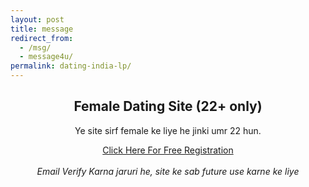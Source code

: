 ```yaml
---
layout: post
title: message
redirect_from:
  - /msg/
  - message4u/
permalink: dating-india-lp/
---
```


<center>
<div class="jumbotron">
  <h2>Female Dating Site (22+ only)</h2>
 <p> Ye site sirf female ke liye he jinki umr 22 hun. <br/>

 <section class="main col col-lg-2 visible-xs">
  <a class="btn btn-primary btn-lg" href="http://nbeatrk.com/mt/y224x2c484s233t224q2u234/" role="button" rel="nofollow"> Click Here For Free Registration </a><br/>
  
<section class="main col col-lg-2 visible-md visible-lg">
<a class="btn btn-primary btn-lg" href="http://cldlr.com/?a=29307&c=90125&s1=" role="button" rel="nofollow"> </a><br/>
</section>
    <i>Email Verify Karna jaruri he, site ke sab future use karne ke liye</i><br/>
    
</p>
 </center>
</div>
